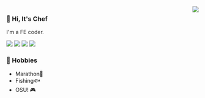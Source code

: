 <a href="#">
<img align="right" src="https://github-readme-stats.vercel.app/api?username=Chef5&show_icons=true&hide_border=true&icon_color=586069&title_color=4c71f2">
</a>

### 👋 Hi, It's Chef
I'm a FE coder.

![](https://img.shields.io/badge/-Vue-4FC08D?style=flat-square&logo=Vue.js&logoColor=fff)
![](https://img.shields.io/badge/-React-20232a?style=flat-square&logo=React&logoColor=#61dafb)
![](https://img.shields.io/badge/-NestJS-EA2845?style=flat-square&logo=NestJS&logoColor=fff)
![](https://img.shields.io/badge/-TypeScript-333333?style=flat-square&logo=TypeScript)


### 🍖 Hobbies

- Marathon🏃
- Fishing🐟
- OSU! 🎮
